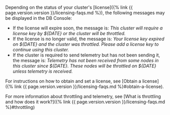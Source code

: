 Depending on the status of your cluster's [license]({% link {{ page.version.version }}/licensing-faqs.md %}), the following messages may be displayed in the DB Console:

- If the license will expire soon, the message is: _This cluster will require a license key by ${DATE} or the cluster will be throttled._
- If the license is no longer valid, the message is: _Your license key expired on ${DATE} and the cluster was throttled. Please add a license key to continue using this cluster._
- If the cluster is required to send telemetry but has not been sending it, the message is: _Telemetry has not been received from some nodes in this cluster since ${DATE}. These nodes will be throttled on ${DATE} unless telemetry is received._

For instructions on how to obtain and set a license, see [Obtain a license]({% link {{ page.version.version }}/licensing-faqs.md %}#obtain-a-license).

For more information about throttling and telemetry, see [What is throttling and how does it work?]({% link {{ page.version.version }}/licensing-faqs.md %}#throttling)
